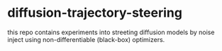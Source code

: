 # diffusion-trajectory-steering

this repo contains experiments into streeting diffusion models by noise inject using non-differentiable (black-box) optimizers.